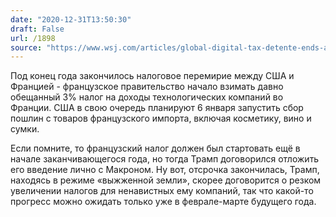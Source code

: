```yaml
---
date: "2020-12-31T13:50:30"
draft: False
url: /1898
source: "https://www.wsj.com/articles/global-digital-tax-detente-ends-as-u-s-and-france-exchange-blows-11609333200?st=el35ca9bzr7jjw1&reflink=article_copyURL_share"
---
```


Под конец года закончилось налоговое перемирие между США и Францией - французское правительство начало взимать давно обещанный 3% налог на доходы технологических компаний во Франции. США в свою очередь планируют 6 января запустить сбор пошлин с товаров французского импорта, включая косметику, вино и сумки. 

Если помните, то французский налог должен был стартовать ещё в начале заканчивающегося года, но тогда Трамп договорился отложить его введение лично с Макроном. Ну вот, отсрочка закончилась, Трамп, находясь в режиме «выжженной земли», скорее договорится о резком увеличении налогов для ненавистных ему компаний, так что какой-то прогресс можно ожидать только уже в феврале-марте будущего года.
